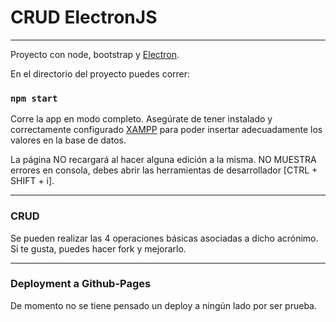 # CRUD ElectronJS

---

Proyecto con node, bootstrap y [Electron](https://www.electronjs.org/).

En el directorio del proyecto puedes correr:

### `npm start`

Corre la app en modo completo.
Asegúrate de tener instalado y correctamente configurado [XAMPP](https://www.apachefriends.org/es/index.html) para poder insertar adecuadamente los valores en la base de datos.

La página NO recargará al hacer alguna edición a la misma.
NO MUESTRA errores en consola, debes abrir las herramientas de desarrollador [CTRL + SHIFT + i].

---

### CRUD

Se pueden realizar las 4 operaciones básicas asociadas a dicho acrónimo.
Si te gusta, puedes hacer fork y mejorarlo.

---

### Deployment a Github-Pages

De momento no se tiene pensado un deploy a ningún lado por ser prueba.
